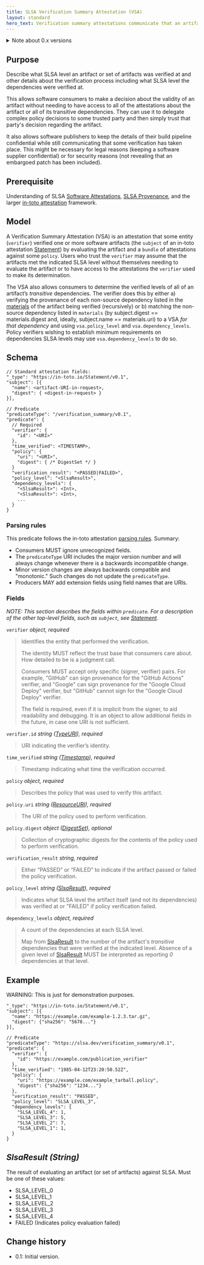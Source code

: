 ```yaml
---
title: SLSA Verification Summary Attestation (VSA)
layout: standard
hero_text: Verification summary attestations communicate that an artifact has been verified at a specific SLSA level and details about that verification.
---
```

<details class="mt-12">
<summary>Note about 0.x versions</summary>

We expect regular iteration on 0.x versions until 1.0. During 0.x, we lean
towards smaller, faster releases in order to get earlier feedback on the design.
After 1.0, we will limit the frequency of breaking changes.

To make this manageable, we recommend that:

-   Generators choose the latest 0.x version at the time of implementation and
    then stick with that until 1.0 unless there is reason to upgrade before then.
-   Consumers accept all known versions and convert internally between them.

</details>

<div class="mt-16 mb-4">

## Purpose

</div>

Describe what SLSA level an artifact or set of artifacts was verified at
and other details about the verification process including what SLSA level
the dependencies were verified at.

This allows software consumers to make a decision about the validity of an
artifact without needing to have access to all of the attestations about the
artifact or all of its transitive dependencies.  They can use it to delegate
complex policy decisions to some trusted party and then simply trust that
party's decision regarding the artifact.

It also allows software publishers to keep the details of their build pipeline
confidential while still communicating that some verification has taken place.
This might be necessary for legal reasons (keeping a software supplier
confidential) or for security reasons (not revealing that an embargoed patch has
been included).

<div class="mt-16 mb-4">

## Prerequisite

</div>

Understanding of SLSA [Software Attestations](/attestation-model),
[SLSA Provenance](/provenance), and the larger [in-toto attestation] framework.

<div class="mt-16 mb-4">

## Model

</div>

A Verification Summary Attestation (VSA) is an attestation that some entity
(`verifier`) verified one or more software artifacts (the `subject` of an
in-toto attestation [Statement]) by evaluating the artifact and a `bundle`
of attestations against some `policy`.  Users who trust the `verifier` may
assume that the artifacts met the indicated SLSA level without themselves
needing to evaluate the artifact or to have access to the attestations the
`verifier` used to make its determination.

The VSA also allows consumers to determine the verified levels of
all of an artifact’s _transitive_ dependencies.  The verifier does this by
either a) verifying the provenance of each non-source dependency listed in
the [materials](/provenance/v0.2#materials) of the artifact
being verified (recursively) or b) matching the non-source dependency
listed in `materials` (by subject.digest == materials.digest and, ideally,
subject.name == materials.uri) to a VSA _for that dependency_ and using
`vsa.policy_level` and `vsa.dependency_levels`.  Policy verifiers wishing
to establish minimum requirements on dependencies SLSA levels may use
`vsa.dependency_levels` to do so.

<div class="mt-16 mb-4">

## Schema

</div>

```jsonc
// Standard attestation fields:
"_type": "https://in-toto.io/Statement/v0.1",
"subject": [{
  "name": <artifact-URI-in-request>,
  "digest": { <digest-in-request> }
}],

// Predicate
"predicateType": "/verification_summary/v0.1",
"predicate": {
  // Required
  "verifier": {
    "id": "<URI>"
  },
  "time_verified": <TIMESTAMP>,
  "policy": {
    "uri": "<URI>",
    "digest": { /* DigestSet */ }
  }
  "verification_result": "<PASSED|FAILED>",
  "policy_level": "<SlsaResult>",
  "dependency_levels": {
    "<SlsaResult>": <Int>,
    "<SlsaResult>": <Int>,
    ...
  }
}
```

<div class="mt-8 mb-4">

### Parsing rules

</div>

This predicate follows the in-toto attestation [parsing rules]. Summary:

-   Consumers MUST ignore unrecognized fields.
-   The `predicateType` URI includes the major version number and will always
    change whenever there is a backwards incompatible change.
-   Minor version changes are always backwards compatible and "monotonic." Such
    changes do not update the `predicateType`.
-   Producers MAY add extension fields using field names that are URIs.

<div class="mt-8 mb-4">

### Fields

</div>

_NOTE: This section describes the fields within `predicate`. For a description
of the other top-level fields, such as `subject`, see [Statement]._

<a id="verifier"></a>
`verifier` _object, required_

> Identifies the entity that performed the verification.
>
> The identity MUST reflect the trust base that consumers care about. How
> detailed to be is a judgment call.
>
> Consumers MUST accept only specific (signer, verifier) pairs. For example,
> "GitHub" can sign provenance for the "GitHub Actions" verifier, and "Google"
> can sign provenance for the "Google Cloud Deploy" verifier, but "GitHub" cannot
> sign for the "Google Cloud Deploy" verifier.
>
> The field is required, even if it is implicit from the signer, to aid readability and
> debugging. It is an object to allow additional fields in the future, in case one
> URI is not sufficient.

<a id="verifier.id"></a>
`verifier.id` _string ([TypeURI]), required_

> URI indicating the verifier’s identity.

<a id="time_verified"></a>
`time_verified` _string ([Timestamp]), required_

> Timestamp indicating what time the verification occurred.

<a id="policy"></a>
`policy` _object, required_

> Describes the policy that was used to verify this artifact.

<a id="policy.uri"></a>
`policy.uri` _string ([ResourceURI]), required_

> The URI of the policy used to perform verification.

<a id="policy.digest"></a>
`policy.digest` _object ([DigestSet]), optional_

> Collection of cryptographic digests for the contents of the policy used to perform verification.

<a id="verification_result"></a>
`verification_result` _string, required_

> Either “PASSED” or “FAILED” to indicate if the artifact passed or failed the policy verification.

<a id="policy_level"></a>
`policy_level` _string ([SlsaResult]), required_

> Indicates what SLSA level the artifact itself (and not its dependencies) was verified at or "FAILED" if policy verification failed.

<a id="dependency_levels"></a>
`dependency_levels` _object, required_

> A count of the dependencies at each SLSA level.
>
> Map from [SlsaResult] to the number of the artifact's _transitive_ dependencies
> that were verified at the indicated level. Absence of a given level of
> [SlsaResult] MUST be interpreted as reporting _0_ dependencies at that level.

<div class="mt-16 mb-4">

## Example

</div>

WARNING: This is just for demonstration purposes.

```jsonc
"_type": "https://in-toto.io/Statement/v0.1",
"subject": [{
  "name": "https://example.com/example-1.2.3.tar.gz",
  "digest": {"sha256": "5678..."}
}],

// Predicate
"predicateType": "https://slsa.dev/verification_summary/v0.1",
"predicate": {
  "verifier": {
    "id": "https://example.com/publication_verifier"
  },
  "time_verified": "1985-04-12T23:20:50.52Z",
  "policy": {
    "uri": "https://example.com/example_tarball.policy",
    "digest": {"sha256": "1234..."}
  },
  "verification_result": "PASSED",
  "policy_level": "SLSA_LEVEL_3",
  "dependency_levels": {
    "SLSA_LEVEL_4": 1,
    "SLSA_LEVEL_3": 5,
    "SLSA_LEVEL_2": 7,
    "SLSA_LEVEL_1": 1,
  }
}
```

<div class="mt-16 mb-4">
<a id="slsaresult"></a>

## _SlsaResult (String)_

</div>

The result of evaluating an artifact (or set of artifacts) against SLSA.
Must be one of these values:

-   SLSA_LEVEL_0
-   SLSA_LEVEL_1
-   SLSA_LEVEL_2
-   SLSA_LEVEL_3
-   SLSA_LEVEL_4
-   FAILED (Indicates policy evaluation failed)

<div class="mt-16 mb-4">

## Change history

</div>

-   0.1: Initial version.

[SlsaResult]: #slsaresult
[DigestSet]: https://github.com/in-toto/attestation/blob/main/spec/field_types.md#DigestSet
[ResourceURI]: https://github.com/in-toto/attestation/blob/main/spec/field_types.md#ResourceURI
[Statement]: https://github.com/in-toto/attestation/blob/main/spec/README.md#statement
[Timestamp]: https://github.com/in-toto/attestation/blob/main/spec/field_types.md#Timestamp
[TypeURI]: https://github.com/in-toto/attestation/blob/main/spec/field_types.md#TypeURI
[in-toto attestation]: https://github.com/in-toto/attestation
[parsing rules]: https://github.com/in-toto/attestation/blob/main/spec/README.md#parsing-rules
